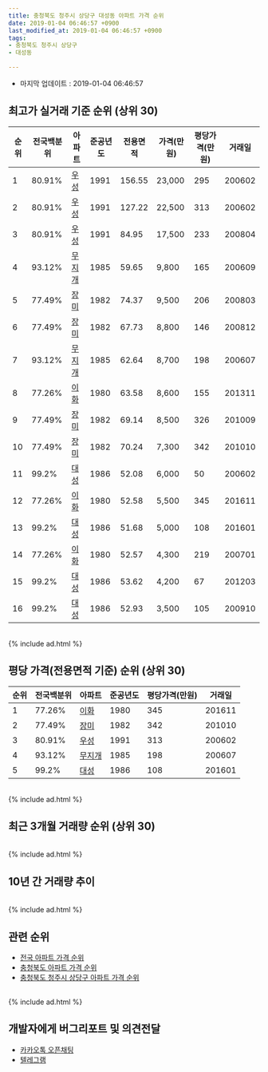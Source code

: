 ```yaml
---
title: 충청북도 청주시 상당구 대성동 아파트 가격 순위
date: 2019-01-04 06:46:57 +0900
last_modified_at: 2019-01-04 06:46:57 +0900
tags:
- 충청북도 청주시 상당구
- 대성동

---
```


* 마지막 업데이트 : 2019-01-04 06:46:57

## 최고가 실거래 기준 순위 (상위 30)


|순위|전국백분위|아파트|준공년도|전용면적|가격(만원)|평당가격(만원)|거래일|
|---|---|---|---|---|---|---|---|
|1|80.91%|[우성](https://search.naver.com/search.naver?query=%EC%B6%A9%EC%B2%AD%EB%B6%81%EB%8F%84+%EC%B2%AD%EC%A3%BC%EC%8B%9C+%EC%83%81%EB%8B%B9%EA%B5%AC+%EB%8C%80%EC%84%B1%EB%8F%99+%EC%9A%B0%EC%84%B1)|1991|156.55|23,000|295|200602|
|2|80.91%|[우성](https://search.naver.com/search.naver?query=%EC%B6%A9%EC%B2%AD%EB%B6%81%EB%8F%84+%EC%B2%AD%EC%A3%BC%EC%8B%9C+%EC%83%81%EB%8B%B9%EA%B5%AC+%EB%8C%80%EC%84%B1%EB%8F%99+%EC%9A%B0%EC%84%B1)|1991|127.22|22,500|313|200602|
|3|80.91%|[우성](https://search.naver.com/search.naver?query=%EC%B6%A9%EC%B2%AD%EB%B6%81%EB%8F%84+%EC%B2%AD%EC%A3%BC%EC%8B%9C+%EC%83%81%EB%8B%B9%EA%B5%AC+%EB%8C%80%EC%84%B1%EB%8F%99+%EC%9A%B0%EC%84%B1)|1991|84.95|17,500|233|200804|
|4|93.12%|[무지개](https://search.naver.com/search.naver?query=%EC%B6%A9%EC%B2%AD%EB%B6%81%EB%8F%84+%EC%B2%AD%EC%A3%BC%EC%8B%9C+%EC%83%81%EB%8B%B9%EA%B5%AC+%EB%8C%80%EC%84%B1%EB%8F%99+%EB%AC%B4%EC%A7%80%EA%B0%9C)|1985|59.65|9,800|165|200609|
|5|77.49%|[장미](https://search.naver.com/search.naver?query=%EC%B6%A9%EC%B2%AD%EB%B6%81%EB%8F%84+%EC%B2%AD%EC%A3%BC%EC%8B%9C+%EC%83%81%EB%8B%B9%EA%B5%AC+%EB%8C%80%EC%84%B1%EB%8F%99+%EC%9E%A5%EB%AF%B8)|1982|74.37|9,500|206|200803|
|6|77.49%|[장미](https://search.naver.com/search.naver?query=%EC%B6%A9%EC%B2%AD%EB%B6%81%EB%8F%84+%EC%B2%AD%EC%A3%BC%EC%8B%9C+%EC%83%81%EB%8B%B9%EA%B5%AC+%EB%8C%80%EC%84%B1%EB%8F%99+%EC%9E%A5%EB%AF%B8)|1982|67.73|8,800|146|200812|
|7|93.12%|[무지개](https://search.naver.com/search.naver?query=%EC%B6%A9%EC%B2%AD%EB%B6%81%EB%8F%84+%EC%B2%AD%EC%A3%BC%EC%8B%9C+%EC%83%81%EB%8B%B9%EA%B5%AC+%EB%8C%80%EC%84%B1%EB%8F%99+%EB%AC%B4%EC%A7%80%EA%B0%9C)|1985|62.64|8,700|198|200607|
|8|77.26%|[이화](https://search.naver.com/search.naver?query=%EC%B6%A9%EC%B2%AD%EB%B6%81%EB%8F%84+%EC%B2%AD%EC%A3%BC%EC%8B%9C+%EC%83%81%EB%8B%B9%EA%B5%AC+%EB%8C%80%EC%84%B1%EB%8F%99+%EC%9D%B4%ED%99%94)|1980|63.58|8,600|155|201311|
|9|77.49%|[장미](https://search.naver.com/search.naver?query=%EC%B6%A9%EC%B2%AD%EB%B6%81%EB%8F%84+%EC%B2%AD%EC%A3%BC%EC%8B%9C+%EC%83%81%EB%8B%B9%EA%B5%AC+%EB%8C%80%EC%84%B1%EB%8F%99+%EC%9E%A5%EB%AF%B8)|1982|69.14|8,500|326|201009|
|10|77.49%|[장미](https://search.naver.com/search.naver?query=%EC%B6%A9%EC%B2%AD%EB%B6%81%EB%8F%84+%EC%B2%AD%EC%A3%BC%EC%8B%9C+%EC%83%81%EB%8B%B9%EA%B5%AC+%EB%8C%80%EC%84%B1%EB%8F%99+%EC%9E%A5%EB%AF%B8)|1982|70.24|7,300|342|201010|
|11|99.2%|[대성](https://search.naver.com/search.naver?query=%EC%B6%A9%EC%B2%AD%EB%B6%81%EB%8F%84+%EC%B2%AD%EC%A3%BC%EC%8B%9C+%EC%83%81%EB%8B%B9%EA%B5%AC+%EB%8C%80%EC%84%B1%EB%8F%99+%EB%8C%80%EC%84%B1)|1986|52.08|6,000|50|200602|
|12|77.26%|[이화](https://search.naver.com/search.naver?query=%EC%B6%A9%EC%B2%AD%EB%B6%81%EB%8F%84+%EC%B2%AD%EC%A3%BC%EC%8B%9C+%EC%83%81%EB%8B%B9%EA%B5%AC+%EB%8C%80%EC%84%B1%EB%8F%99+%EC%9D%B4%ED%99%94)|1980|52.58|5,500|345|201611|
|13|99.2%|[대성](https://search.naver.com/search.naver?query=%EC%B6%A9%EC%B2%AD%EB%B6%81%EB%8F%84+%EC%B2%AD%EC%A3%BC%EC%8B%9C+%EC%83%81%EB%8B%B9%EA%B5%AC+%EB%8C%80%EC%84%B1%EB%8F%99+%EB%8C%80%EC%84%B1)|1986|51.68|5,000|108|201601|
|14|77.26%|[이화](https://search.naver.com/search.naver?query=%EC%B6%A9%EC%B2%AD%EB%B6%81%EB%8F%84+%EC%B2%AD%EC%A3%BC%EC%8B%9C+%EC%83%81%EB%8B%B9%EA%B5%AC+%EB%8C%80%EC%84%B1%EB%8F%99+%EC%9D%B4%ED%99%94)|1980|52.57|4,300|219|200701|
|15|99.2%|[대성](https://search.naver.com/search.naver?query=%EC%B6%A9%EC%B2%AD%EB%B6%81%EB%8F%84+%EC%B2%AD%EC%A3%BC%EC%8B%9C+%EC%83%81%EB%8B%B9%EA%B5%AC+%EB%8C%80%EC%84%B1%EB%8F%99+%EB%8C%80%EC%84%B1)|1986|53.62|4,200|67|201203|
|16|99.2%|[대성](https://search.naver.com/search.naver?query=%EC%B6%A9%EC%B2%AD%EB%B6%81%EB%8F%84+%EC%B2%AD%EC%A3%BC%EC%8B%9C+%EC%83%81%EB%8B%B9%EA%B5%AC+%EB%8C%80%EC%84%B1%EB%8F%99+%EB%8C%80%EC%84%B1)|1986|52.93|3,500|105|200910|


<br>
{% include ad.html %}
<br>

## 평당 가격(전용면적 기준) 순위 (상위 30)


|순위|전국백분위|아파트|준공년도|평당가격(만원)|거래일|
|---|---|---|---|---|---|
|1|77.26%|[이화](https://search.naver.com/search.naver?query=%EC%B6%A9%EC%B2%AD%EB%B6%81%EB%8F%84+%EC%B2%AD%EC%A3%BC%EC%8B%9C+%EC%83%81%EB%8B%B9%EA%B5%AC+%EB%8C%80%EC%84%B1%EB%8F%99+%EC%9D%B4%ED%99%94)|1980|345|201611|
|2|77.49%|[장미](https://search.naver.com/search.naver?query=%EC%B6%A9%EC%B2%AD%EB%B6%81%EB%8F%84+%EC%B2%AD%EC%A3%BC%EC%8B%9C+%EC%83%81%EB%8B%B9%EA%B5%AC+%EB%8C%80%EC%84%B1%EB%8F%99+%EC%9E%A5%EB%AF%B8)|1982|342|201010|
|3|80.91%|[우성](https://search.naver.com/search.naver?query=%EC%B6%A9%EC%B2%AD%EB%B6%81%EB%8F%84+%EC%B2%AD%EC%A3%BC%EC%8B%9C+%EC%83%81%EB%8B%B9%EA%B5%AC+%EB%8C%80%EC%84%B1%EB%8F%99+%EC%9A%B0%EC%84%B1)|1991|313|200602|
|4|93.12%|[무지개](https://search.naver.com/search.naver?query=%EC%B6%A9%EC%B2%AD%EB%B6%81%EB%8F%84+%EC%B2%AD%EC%A3%BC%EC%8B%9C+%EC%83%81%EB%8B%B9%EA%B5%AC+%EB%8C%80%EC%84%B1%EB%8F%99+%EB%AC%B4%EC%A7%80%EA%B0%9C)|1985|198|200607|
|5|99.2%|[대성](https://search.naver.com/search.naver?query=%EC%B6%A9%EC%B2%AD%EB%B6%81%EB%8F%84+%EC%B2%AD%EC%A3%BC%EC%8B%9C+%EC%83%81%EB%8B%B9%EA%B5%AC+%EB%8C%80%EC%84%B1%EB%8F%99+%EB%8C%80%EC%84%B1)|1986|108|201601|


<br>
{% include ad.html %}
<br>

## 최근 3개월 거래량 순위 (상위 30)


<div style="width:100%;">
    <canvas id="deal_count_ranking" height="250"></canvas>
</div>


<script>
new Chart(document.getElementById("deal_count_ranking"), {
    type: 'horizontalBar',
    data: {
        labels: ['대성'],
        datasets: [{
            label: '실거래 수',
            data: [1],
            borderColor: "rgba(255, 0, 128, 1)",
            backgroundColor: "rgba(255, 0, 128, 0.5)",
            fill: false,
        }]
    },
    options: {
        responsive: true,
        title: {
            display: true,
            text: '최근 3개월 거래량 순위'
        },
        tooltips: {
            mode: 'index',
            intersect: false,
            callbacks: {
                title: function(tooltipItems, data) {
                    return "실거래 수:";
                },
                label: function(tooltipItem, data) {
                    return data.labels[tooltipItem.index] + ": " + tooltipItem.xLabel;
                }
            }
        },
        hover: {
            mode: 'nearest',
            intersect: true
        },
        scales: {
            xAxes: [{
                display: true,
                scaleLabel: {
                    display: true,
                    labelString: '실거래 수'
                },
                ticks: {
                    suggestedMin: 0,
                }
            }],
            yAxes: [{
                display: true,
                ticks: {
                    autoSkip: false,
                    callback: function(value, index, values) {
                        if (value.length > 15)
                            return value.substr(0, 13) + "...";
                        else
                            return value;
                    }
                },
                scaleLabel: {
                    display: false,
                }
            }]
        }
    }
});

</script>


<br>
{% include ad.html %}
<br>

## 10년 간 거래량 추이


<div style="width:100%;">
    <canvas id="deal_progress" height="250"></canvas>
</div>

<script>
new Chart(document.getElementById("deal_progress"), {
    type: 'line',
    data: {
        labels: ['200901','200902','200903','200904','200905','200906','200907','200908','200909','200910','200911','200912','201001','201002','201003','201004','201005','201006','201007','201008','201009','201010','201011','201012','201101','201102','201103','201104','201105','201106','201107','201108','201109','201110','201111','201112','201201','201202','201203','201204','201205','201206','201207','201208','201209','201210','201211','201212','201301','201302','201303','201304','201305','201306','201307','201308','201309','201310','201311','201312','201401','201402','201403','201404','201405','201406','201407','201408','201409','201410','201411','201412','201501','201502','201503','201504','201505','201506','201507','201508','201509','201510','201511','201512','201601','201602','201603','201604','201605','201606','201607','201608','201609','201610','201611','201612','201701','201702','201703','201704','201705','201706','201707','201708','201709','201710','201711','201712','201801','201802','201803','201804','201805','201806','201807','201808','201809','201810','201811','201812','201901'],
        datasets: [{
            label: '실거래 수',
            pointRadius: 1,
            data: [5, 6, 3, 6, 2, 2, 2, 5, 4, 3, 1, 3, 3, 1, 4, 4, 3, 2, 1, 3, 5, 5, 2, 10, 3, 4, 4, 4, 4, 3, 3, 2, 2, 1, 1, 0, 3, 4, 6, 6, 3, 2, 5, 5, 1, 2, 4, 0, 1, 4, 5, 2, 3, 2, 0, 4, 4, 2, 3, 2, 3, 3, 5, 4, 2, 3, 4, 3, 1, 2, 2, 2, 2, 2, 1, 1, 1, 2, 2, 0, 1, 1, 1, 1, 4, 1, 1, 4, 1, 2, 0, 0, 1, 2, 2, 0, 0, 0, 7, 2, 1, 1, 2, 1, 1, 0, 0, 3, 0, 3, 4, 0, 2, 1, 1, 0, 3, 1, 0, 1, 0],
            borderColor: "rgba(255, 201, 14, 1)",
            backgroundColor: "rgba(255, 201, 14, 0.5)",
            fill: true,
        }]
    },
    options: {
        responsive: true,
        title: {
            display: true,
            text: '10년간 거래량 추이'
        },
        tooltips: {
            mode: 'index',
            intersect: false,
        },
        hover: {
            mode: 'nearest',
            intersect: true
        },
        scales: {
            xAxes: [{
                display: true,
                scaleLabel: {
                    display: true,
                    labelString: '년/월'
                }
            }],
            yAxes: [{
                display: true,
                ticks: {
                    suggestedMin: 0,
                },
                scaleLabel: {
                    display: true,
                    labelString: '실거래 수'
                }
            }]
        }
    }
});

</script>


<br>
{% include ad.html %}
<br>

## 관련 순위

- [전국 아파트 가격 순위](https://inasie.github.io/apt-ranking/전국)
- [충청북도 아파트 가격 순위](https://inasie.github.io/apt-ranking/충청북도)
- [충청북도 청주시 상당구 아파트 가격 순위](https://inasie.github.io/apt-ranking/충청북도-청주시-상당구)


<br>
{% include ad.html %}
<br>

## 개발자에게 버그리포트 및 의견전달

- [카카오톡 오픈채팅](https://open.kakao.com/o/gLJUAP4)
- [텔레그램](https://t.me/inasie)

